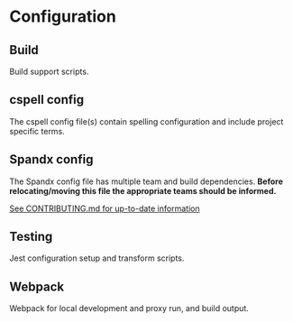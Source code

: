 # Configuration
## Build
Build support scripts.

## cspell config
The cspell config file(s) contain spelling configuration and include project specific terms.

## Spandx config
The Spandx config file has multiple team and build dependencies. **Before relocating/moving this file the appropriate teams should be informed.**

[See CONTRIBUTING.md for up-to-date information](../CONTRIBUTING.md#spandx-config)

## Testing
Jest configuration setup and transform scripts.

## Webpack
Webpack for local development and proxy run, and build output.
